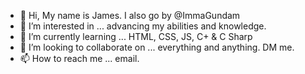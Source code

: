 - 👋 Hi, My name is James. I also go by @ImmaGundam
- 👀 I’m interested in ... advancing my abilities and knowledge.
- 🌱 I’m currently learning ... HTML, CSS, JS, C+ & C Sharp
- 💞️ I’m looking to collaborate on ... everything and anything. DM me.
- 📫 How to reach me ... email.

<!---
ImmaGundam/ImmaGundam is a ✨ special ✨ repository because its `README.md` (this file) appears on your GitHub profile.
You can click the Preview link to take a look at your changes.
--->
